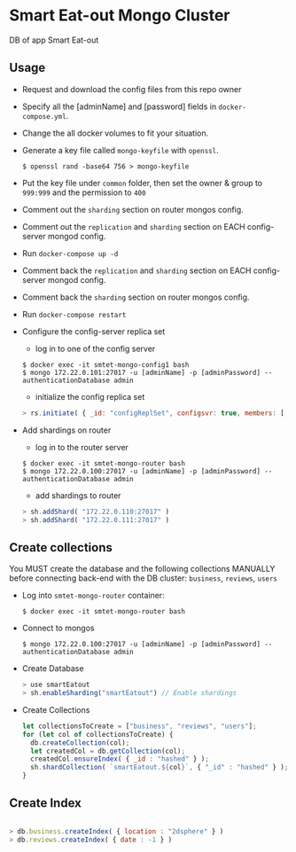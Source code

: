 # Smart Eat-out Mongo Cluster
DB of app Smart Eat-out

## Usage
- Request and download the config files from this repo owner
- Specify all the [adminName] and [password] fields in `docker-compose.yml`.
- Change the all docker volumes to fit your situation.
- Generate a key file called `mongo-keyfile` with `openssl`.

  ``` shell
  $ openssl rand -base64 756 > mongo-keyfile
  ```

- Put the key file under `common` folder, then set the owner & group to `999:999` and the permission to `400`
- Comment out the `sharding` section on router mongos config.
- Comment out the `replication` and `sharding` section on EACH config-server mongod config.
- Run `docker-compose up -d`
- Comment back the `replication` and `sharding` section on EACH config-server mongod config.
- Comment back the `sharding` section on router mongos config.
- Run `docker-compose restart`
- Configure the config-server replica set
  - log in to one of the config server

  ``` shell
  $ docker exec -it smtet-mongo-config1 bash
  $ mongo 172.22.0.101:27017 -u [adminName] -p [adminPassword] --authenticationDatabase admin
  ```

  - initialize the config replica set

  ``` javascript
  > rs.initiate( { _id: "configReplSet", configsvr: true, members: [ { _id: 0, host: "172.22.0.101:27017" }, { _id: 1, host: "172.22.0.102:27017" }, { _id: 2, host: "172.22.0.103:27017" } ] } )
  ```

- Add shardings on router
  - log in to the router server

  ``` shell
  $ docker exec -it smtet-mongo-router bash
  $ mongo 172.22.0.100:27017 -u [adminName] -p [adminPassword] --authenticationDatabase admin
  ```

  - add shardings to router

  ``` javascript
  > sh.addShard( "172.22.0.110:27017" )
  > sh.addShard( "172.22.0.111:27017" )
  ```


## Create collections
You MUST create the database and the following collections MANUALLY before connecting back-end with the DB cluster:
`business`, `reviews`, `users`

- Log into `smtet-mongo-router` container:

  ``` shell
  $ docker exec -it smtet-mongo-router bash
  ```
  
- Connect to mongos

  ``` shell
  $ mongo 172.22.0.100:27017 -u [adminName] -p [adminPassword] --authenticationDatabase admin
  ```

- Create Database

  ``` javascript
  > use smartEatout
  > sh.enableSharding("smartEatout") // Enable shardings
  ```

- Create Collections


  ``` javascript
  let collectionsToCreate = ["business", "reviews", "users"];
  for (let col of collectionsToCreate) {
    db.createCollection(col);
    let createdCol = db.getCollection(col);
    createdCol.ensureIndex( { _id : "hashed" } );
    sh.shardCollection( `smartEatout.${col}`, { "_id" : "hashed" } );
  }

  ```

## Create Index

  ``` javascript

  > db.business.createIndex( { location : "2dsphere" } )
  > db.reviews.createIndex( { date : -1 } )

  ```

